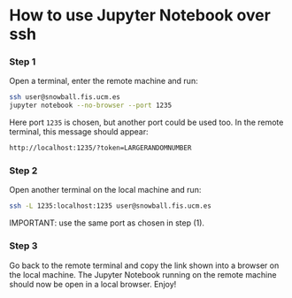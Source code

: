 # How to use Jupyter Notebook over ssh

### Step 1

Open a terminal, enter the remote machine and run:

```bash
ssh user@snowball.fis.ucm.es
jupyter notebook --no-browser --port 1235
```

Here port `1235` is chosen, but another port could be used too.
In the remote terminal, this message should appear:

```bash
http://localhost:1235/?token=LARGERANDOMNUMBER
```

### Step 2

Open another terminal on the local machine and run:

```bash
ssh -L 1235:localhost:1235 user@snowball.fis.ucm.es
```

IMPORTANT: use the same port as chosen in step (1).

### Step 3

Go back to the remote terminal and copy the link shown into a browser
on the local machine. The Jupyter Notebook running on the remote machine should now
be open in a local browser. Enjoy!
